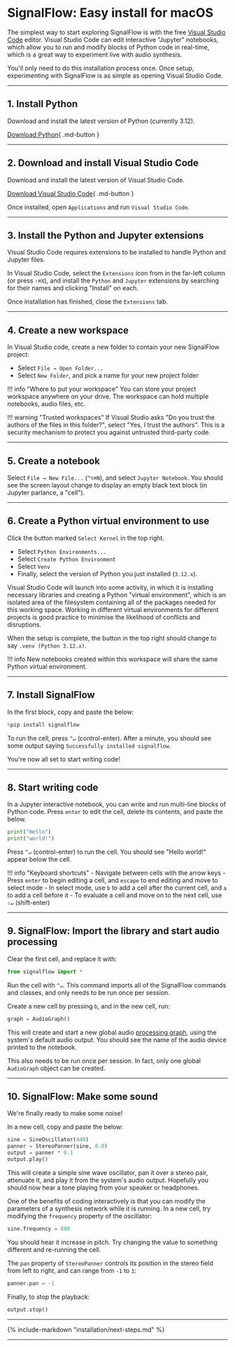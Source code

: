 # SignalFlow: Easy install for macOS

The simplest way to start exploring SignalFlow is with the free [Visual Studio Code](https://code.visualstudio.com/) editor. Visual Studio Code can edit interactive "Jupyter" notebooks, which allow you to run and modify blocks of Python code in real-time, which is a great way to experiment live with audio synthesis.

You'll only need to do this installation process once. Once setup, experimenting with SignalFlow is as simple as opening Visual Studio Code.  

---

## 1. Install Python

Download and install the latest version of Python (currently 3.12).

[Download Python](https://www.python.org/downloads/){ .md-button }

---

## 2. Download and install Visual Studio Code

Download and install the latest version of Visual Studio Code.

[Download Visual Studio Code](https://code.visualstudio.com/Download){ .md-button }

Once installed, open `Applications` and run `Visual Studio Code`.

---

## 3. Install the Python and Jupyter extensions

Visual Studio Code requires extensions to be installed to handle Python and Jupyter files.

In Visual Studio Code, select the `Extensions` icon from in the far-left column (or press `⇧⌘X`), and install the `Python` and `Jupyter` extensions by searching for their names and clicking "Install" on each.

Once installation has finished, close the `Extensions` tab.

---

## 4. Create a new workspace

In Visual Studio code, create a new folder to contain your new SignalFlow project:

 - Select `File → Open Folder...`
 - Select `New Folder`, and pick a name for your new project folder

!!! info "Where to put your workspace"
    You can store your project workspace anywhere on your drive. The workspace can hold multiple notebooks, audio files, etc.

!!! warning "Trusted workspaces"
    If Visual Studio asks "Do you trust the authors of the files in this folder?", select "Yes, I trust the authors". This is a security mechanism to protect you against untrusted third-party code.

---

## 5. Create a notebook

Select `File → New File...` (`^⌥⌘N`), and select `Jupyter Notebook`. You should see the screen layout change to display an empty black text block (in Jupyter parlance, a "cell"). 

---

## 6. Create a Python virtual environment to use

Click the button marked `Select Kernel` in the top right. 

 - Select `Python Environments...`
 - Select `Create Python Environment`
 - Select `Venv`
 - Finally, select the version of Python you just installed (`3.12.x`).

Visual Studio Code will launch into some activity, in which it is installing necessary libraries and creating a Python "virtual environment", which is an isolated area of the filesystem containing all of the packages needed for this working space. Working in different virtual environments for different projects is good practice to minimise the likelihood of conflicts and disruptions.

When the setup is complete, the button in the top right should change to say `.venv (Python 3.12.x)`.

!!! info
    New notebooks created within this workspace will share the same Python virtual environment.  

---

## 7. Install SignalFlow

In the first block, copy and paste the below:

```python
%pip install signalflow
```

To run the cell, press `^↵` (control-enter). After a minute, you should see some output saying `Successfully installed signalflow`.

You're now all set to start writing code!

---

## 8. Start writing code

In a Jupyter interactive notebook, you can write and run multi-line blocks of Python code. Press `enter` to edit the cell, delete its contents, and paste the below.    

```python
print("Hello")
print("world!")
```

Press `^↵` (control-enter) to run the cell. You should see "Hello world!" appear below the cell. 

!!! info "Keyboard shortcuts"
    - Navigate between cells with the arrow keys
    - Press `enter` to begin editing a cell, and `escape` to end editing and move to select mode
    - In select mode, use `b` to add a cell after the current cell, and `a` to add a cell before it 
    - To evaluate a cell and move on to the next cell, use `⇧↵` (shift-enter)

---

## 9. SignalFlow: Import the library and start audio processing 

Clear the first cell, and replace it with:

```python
from signalflow import *
```

Run the cell with `^↵`. This command imports all of the SignalFlow commands and classes, and only needs to be run once per session.

Create a new cell by pressing `b`, and in the new cell, run:

```python
graph = AudioGraph()
```

This will create and start a new global audio [processing graph](../../graph/index.md), using the system's default audio output. You should see the name of the audio device printed to the notebook.

This also needs to be run once per session. In fact, only one global `AudioGraph` object can be created.  

---

## 10. SignalFlow: Make some sound

We're finally ready to make some noise!

In a new cell, copy and paste the below:

```python
sine = SineOscillator(440)
panner = StereoPanner(sine, 0.0)
output = panner * 0.1
output.play()
```

This will create a simple sine wave oscillator, pan it over a stereo pair, attenuate it, and play it from the system's audio output. Hopefully you should now hear a tone playing from your speaker or headphones.

One of the benefits of coding interactively is that you can modify the parameters of a synthesis network while it is running. In a new cell, try modifying the `frequency` property of the oscillator:

```python
sine.frequency = 880
```

You should hear it increase in pitch. Try changing the value to something different and re-running the cell.

The `pan` property of `StereoPanner` controls its position in the stereo field from left to right, and can range from `-1` to `1`:

```python
panner.pan = -1
```

Finally, to stop the playback:

```python
output.stop()
```

---

{%
   include-markdown "installation/next-steps.md"
%}
 
---